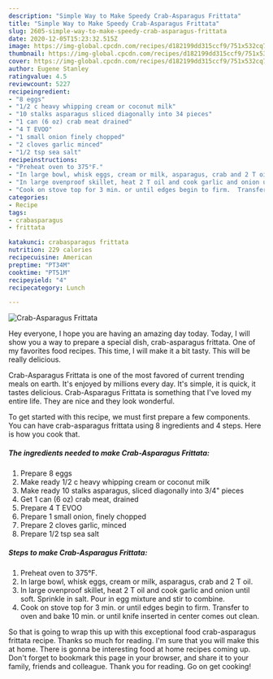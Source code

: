 ```yaml
---
description: "Simple Way to Make Speedy Crab-Asparagus Frittata"
title: "Simple Way to Make Speedy Crab-Asparagus Frittata"
slug: 2605-simple-way-to-make-speedy-crab-asparagus-frittata
date: 2020-12-05T15:23:32.515Z
image: https://img-global.cpcdn.com/recipes/d182199dd315ccf9/751x532cq70/crab-asparagus-frittata-recipe-main-photo.jpg
thumbnail: https://img-global.cpcdn.com/recipes/d182199dd315ccf9/751x532cq70/crab-asparagus-frittata-recipe-main-photo.jpg
cover: https://img-global.cpcdn.com/recipes/d182199dd315ccf9/751x532cq70/crab-asparagus-frittata-recipe-main-photo.jpg
author: Eugene Stanley
ratingvalue: 4.5
reviewcount: 5227
recipeingredient:
- "8 eggs"
- "1/2 c heavy whipping cream or coconut milk"
- "10 stalks asparagus sliced diagonally into 34 pieces"
- "1 can (6 oz) crab meat drained"
- "4 T EVOO"
- "1 small onion finely chopped"
- "2 cloves garlic minced"
- "1/2 tsp sea salt"
recipeinstructions:
- "Preheat oven to 375°F."
- "In large bowl, whisk eggs, cream or milk, asparagus, crab and 2 T oil."
- "In large ovenproof skillet, heat 2 T oil and cook garlic and onion until soft.  Sprinkle in salt.  Pour in egg mixture and stir to combine."
- "Cook on stove top for 3 min. or until edges begin to firm.  Transfer to oven and bake 10 min. or until knife inserted in center comes out clean."
categories:
- Recipe
tags:
- crabasparagus
- frittata

katakunci: crabasparagus frittata 
nutrition: 229 calories
recipecuisine: American
preptime: "PT34M"
cooktime: "PT51M"
recipeyield: "4"
recipecategory: Lunch

---
```



![Crab-Asparagus Frittata](https://img-global.cpcdn.com/recipes/d182199dd315ccf9/751x532cq70/crab-asparagus-frittata-recipe-main-photo.jpg)

Hey everyone, I hope you are having an amazing day today. Today, I will show you a way to prepare a special dish, crab-asparagus frittata. One of my favorites food recipes. This time, I will make it a bit tasty. This will be really delicious.

Crab-Asparagus Frittata is one of the most favored of current trending meals on earth. It's enjoyed by millions every day. It's simple, it is quick, it tastes delicious. Crab-Asparagus Frittata is something that I've loved my entire life. They are nice and they look wonderful.




To get started with this recipe, we must first prepare a few components. You can have crab-asparagus frittata using 8 ingredients and 4 steps. Here is how you cook that.

<!--inarticleads1-->

##### The ingredients needed to make Crab-Asparagus Frittata:

1. Prepare 8 eggs
1. Make ready 1/2 c heavy whipping cream or coconut milk
1. Make ready 10 stalks asparagus, sliced diagonally into 3/4&#34; pieces
1. Get 1 can (6 oz) crab meat, drained
1. Prepare 4 T EVOO
1. Prepare 1 small onion, finely chopped
1. Prepare 2 cloves garlic, minced
1. Prepare 1/2 tsp sea salt




<!--inarticleads2-->

##### Steps to make Crab-Asparagus Frittata:

1. Preheat oven to 375°F.
1. In large bowl, whisk eggs, cream or milk, asparagus, crab and 2 T oil.
1. In large ovenproof skillet, heat 2 T oil and cook garlic and onion until soft.  Sprinkle in salt.  Pour in egg mixture and stir to combine.
1. Cook on stove top for 3 min. or until edges begin to firm.  Transfer to oven and bake 10 min. or until knife inserted in center comes out clean.




So that is going to wrap this up with this exceptional food crab-asparagus frittata recipe. Thanks so much for reading. I'm sure that you will make this at home. There is gonna be interesting food at home recipes coming up. Don't forget to bookmark this page in your browser, and share it to your family, friends and colleague. Thank you for reading. Go on get cooking!
